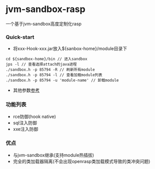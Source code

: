 # jvm-sandbox-rasp
一个基于jvm-sandbox高度定制化rasp
### Quick-start
- 将xxx-Hook-xxx.jar放入${sanbox-home}/module目录下
```shell
cd ${sandbox-home}/bin // 进入sandbox
jps -l // 查看选择attach的java进程
./sandbox.h -p 85794 -R // 刷新所有module
./sandbox.h -p 85794 -l // 查看加载module列表
./sandbox.h -p 85794 -u 'module-name' // 卸载module
```
- 其他参数[参考](https://github.com/alibaba/jvm-sandbox/wiki/USER-INSTALL-and-CONFIG)
### 功能列表
- rce防御(hook native)
- sql注入防御
- xxe注入防御
### 优点
- 与jvm-sandbox继承(支持module热插拔)
- 完全的类加载器隔离(不会出现openrasp类加载模式导致的类冲突问题)
